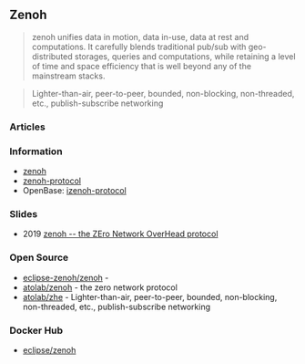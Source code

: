 ## Zenoh

> zenoh unifies data in motion, data in-use, data at rest and computations. 
> It carefully blends traditional pub/sub with geo-distributed storages, queries and computations, 
> while retaining a level of time and space efficiency that is well beyond any of the mainstream stacks.

> Lighter-than-air, peer-to-peer, bounded, non-blocking, non-threaded, etc., publish-subscribe networking

### Articles


### Information
- [zenoh](http://zenoh.io/)
- [zenoh-protocol](https://crates.io/crates/zenoh-protocol)
- OpenBase: [izenoh-protocol](https://openbase.com/rust/zenoh-protocol)


### Slides
- 2019 [zenoh -- the ZEro Network OverHead protocol](https://www.slideshare.net/Angelo.Corsaro/zenoh-the-zero-network-overhead-protocol)


### Open Source
- [eclipse-zenoh/zenoh](https://github.com/eclipse-zenoh/zenoh) - 
- [atolab/zenoh](https://github.com/atolab/zenoh) - the zero network protocol
- [atolab/zhe](https://github.com/atolab/zhe) - Lighter-than-air, peer-to-peer, bounded, non-blocking, non-threaded, etc., publish-subscribe networking


### Docker Hub
- [eclipse/zenoh](https://hub.docker.com/r/eclipse/zenoh)

